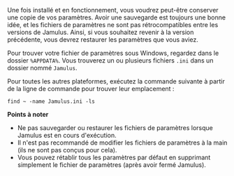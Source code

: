 <!-- NOTE: This must apply to both Client and Server, and all operating systems -->

Une fois installé et en fonctionnement, vous voudrez peut-être conserver une copie de vos paramètres. Avoir une sauvegarde est toujours une bonne idée, et les fichiers de paramètres ne sont pas rétrocompatibles entre les versions de Jamulus. Ainsi, si vous souhaitez revenir à la version précédente, vous devrez restaurer les paramètres que vous aviez.

Pour trouver votre fichier de paramètres sous Windows, regardez dans le dossier `%APPDATA%`. Vous trouverez un ou plusieurs fichiers `.ini` dans un dossier nommé `Jamulus`.

Pour toutes les autres plateformes, exécutez la commande suivante à partir de la ligne de commande pour trouver leur emplacement :

`find ~ -name Jamulus.ini -ls`

**Points à noter**

* Ne pas sauvegarder ou restaurer les fichiers de paramètres lorsque Jamulus est en cours d'exécution.
* Il n'est pas recommandé de modifier les fichiers de paramètres à la main (ils ne sont pas conçus pour cela).
* Vous pouvez rétablir tous les paramètres par défaut en supprimant simplement le fichier de paramètres (après avoir fermé Jamulus).
